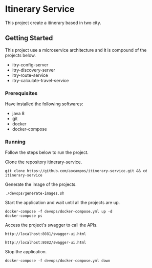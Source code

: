 # Itinerary Service

This project create a itinerary based in two city.

## Getting Started

This project use a microservice architecture and it is compound of the projects below.

- itry-config-server 
- itry-discovery-server
- itry-route-service
- itry-calculate-travel-service

### Prerequisites

Have installed the following softwares:

- java 8
- git
- docker
- docker-compose

### Running

Follow the steps below to run the project.

Clone the repository itinerary-service.

```
git clone https://github.com/aocampos/itinerary-service.git && cd itinerary-service
```

Generate the image of the projects.

```
./devops/generate-images.sh
```

Start the application and wait until all the projects are up.

```
docker-compose -f devops/docker-compose.yml up -d
docker-compose ps
```

Access the project's swagger to call the APIs.

```
http://localhost:8081/swagger-ui.html
```
```
http://localhost:8082/swagger-ui.html
```

Stop the application.

```
docker-compose -f devops/docker-compose.yml down
```

